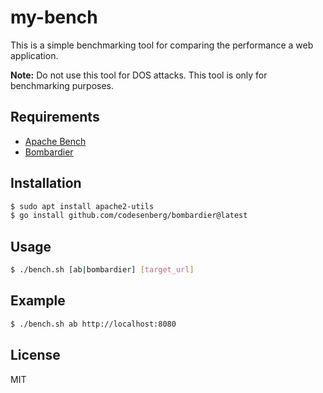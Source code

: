# my-bench

This is a simple benchmarking tool for comparing the performance a web application.

**Note:** Do not use this tool for DOS attacks. This tool is only for benchmarking purposes.

## Requirements

- [Apache Bench](https://httpd.apache.org/docs/2.4/programs/ab.html)
- [Bombardier](https://github.com/codesenberg/bombardier)

## Installation

```bash
$ sudo apt install apache2-utils
$ go install github.com/codesenberg/bombardier@latest
```

## Usage

```bash
$ ./bench.sh [ab|bombardier] [target_url]
```

## Example

```bash
$ ./bench.sh ab http://localhost:8080
```

## License

MIT
